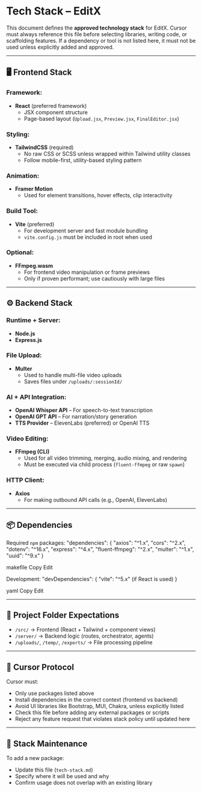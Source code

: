 # Tech Stack – EditX

This document defines the **approved technology stack** for EditX. Cursor must always reference this file before selecting libraries, writing code, or scaffolding features. If a dependency or tool is not listed here, it must not be used unless explicitly added and approved.

---

## 🖥️ Frontend Stack

### Framework:
- **React** (preferred framework)
  - JSX component structure
  - Page-based layout (`Upload.jsx`, `Preview.jsx`, `FinalEditor.jsx`)

### Styling:
- **TailwindCSS** (required)
  - No raw CSS or SCSS unless wrapped within Tailwind utility classes
  - Follow mobile-first, utility-based styling pattern

### Animation:
- **Framer Motion**
  - Used for element transitions, hover effects, clip interactivity

### Build Tool:
- **Vite** (preferred)
  - For development server and fast module bundling
  - `vite.config.js` must be included in root when used

### Optional:
- **FFmpeg.wasm**
  - For frontend video manipulation or frame previews
  - Only if proven performant; use cautiously with large files

---

## ⚙️ Backend Stack

### Runtime + Server:
- **Node.js**
- **Express.js**

### File Upload:
- **Multer**
  - Used to handle multi-file video uploads
  - Saves files under `/uploads/:sessionId/`

### AI + API Integration:
- **OpenAI Whisper API** – For speech-to-text transcription
- **OpenAI GPT API** – For narration/story generation
- **TTS Provider** – ElevenLabs (preferred) or OpenAI TTS

### Video Editing:
- **FFmpeg (CLI)**
  - Used for all video trimming, merging, audio mixing, and rendering
  - Must be executed via child process (`fluent-ffmpeg` or raw `spawn`)

### HTTP Client:
- **Axios**
  - For making outbound API calls (e.g., OpenAI, ElevenLabs)

---

## 📦 Dependencies

Required `npm` packages:
"dependencies": { "axios": "^1.x", "cors": "^2.x", "dotenv": "^16.x", "express": "^4.x", "fluent-ffmpeg": "^2.x", "multer": "^1.x", "uuid": "^9.x" }

makefile
Copy
Edit

Development:
"devDependencies": { "vite": "^5.x" (if React is used) }

yaml
Copy
Edit

---

## 📁 Project Folder Expectations

- `/src/` → Frontend (React + Tailwind + component views)
- `/server/` → Backend logic (routes, orchestrator, agents)
- `/uploads/`, `/temp/`, `/exports/` → File processing pipeline

---

## 🧠 Cursor Protocol

Cursor must:
- Only use packages listed above
- Install dependencies in the correct context (frontend vs backend)
- Avoid UI libraries like Bootstrap, MUI, Chakra, unless explicitly listed
- Check this file before adding any external packages or scripts
- Reject any feature request that violates stack policy until updated here

---

## 🔧 Stack Maintenance

To add a new package:
- Update this file (`tech-stack.md`)
- Specify where it will be used and why
- Confirm usage does not overlap with an existing library